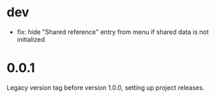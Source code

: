 # dev

* fix: hide "Shared reference" entry from menu if
  shared data is not initialized

# 0.0.1

Legacy version tag before version 1.0.0, setting up
project releases.
